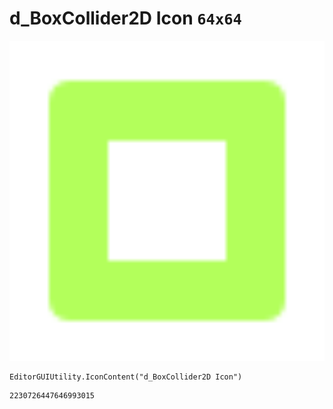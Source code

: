 # d_BoxCollider2D Icon `64x64`
<img src="/img/d_BoxCollider2D%20Icon.png" width=512 height=512>

``` CSharp
EditorGUIUtility.IconContent("d_BoxCollider2D Icon")
```
```
2230726447646993015
```

